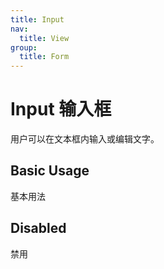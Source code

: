 ```yaml
---
title: Input
nav:
  title: View
group:
  title: Form
---
```


# Input 输入框

用户可以在文本框内输入或编辑文字。

## Basic Usage

基本用法

<code src="./examples/001-base.tsx"></code>

## Disabled

禁用

<code src="./examples/002-disabled.tsx"></code>
